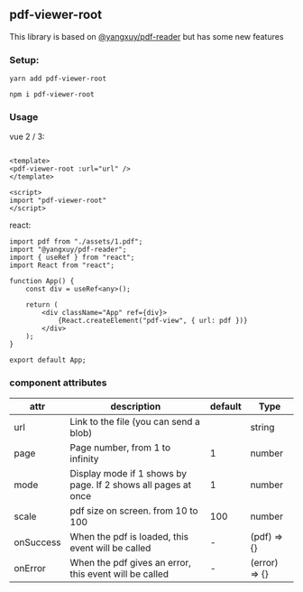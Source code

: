 ## pdf-viewer-root

This library is based on <a href="https://www.npmjs.com/package/@yangxuy/pdf-reader">@yangxuy/pdf-reader</a> but has some new features

### Setup:

```
yarn add pdf-viewer-root
```

```
npm i pdf-viewer-root
```

### Usage

vue 2 / 3:

```

<template>
<pdf-viewer-root :url="url" />
</template>

<script>
import "pdf-viewer-root"
</script>

```

react:

```
import pdf from "./assets/1.pdf";
import "@yangxuy/pdf-reader";
import { useRef } from "react";
import React from "react";

function App() {
    const div = useRef<any>();

    return (
        <div className="App" ref={div}>
            {React.createElement("pdf-view", { url: pdf })}
        </div>
    );
}

export default App;
```


### component attributes

| attr      | description                                                   | default | Type          |
|-----------|---------------------------------------------------------------|---------|---------------|
| url       | Link to the file (you can send a blob)                        |         | string        |
| page      | Page number, from 1 to infinity                               | 1       | number        |
| mode      | Display mode if 1 shows by page. If 2 shows all pages at once | 1       | number        |
| scale     | pdf size on screen. from 10 to 100                            | 100     | number        |
| onSuccess | When the pdf is loaded, this event will be called             | -       | (pdf) => {}   |
| onError   | When the pdf gives an error, this event will be called        | -       | (error) => {} |